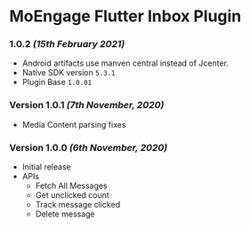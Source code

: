 # MoEngage Flutter Inbox Plugin

### 1.0.2 *(15th February 2021)*
- Android artifacts use manven central instead of Jcenter.
- Native SDK version `5.3.1`
- Plugin Base `1.0.01`

### Version 1.0.1  *(7th November, 2020)*

- Media Content parsing fixes

### Version 1.0.0  *(6th November, 2020)*

- Initial release
- APIs
  - Fetch All Messages
  - Get unclicked count
  - Track message clicked
  - Delete message
